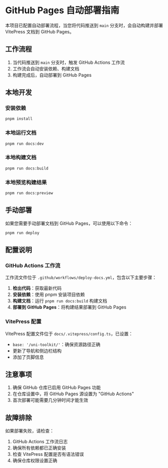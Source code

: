 # GitHub Pages 自动部署指南

本项目已配置自动部署流程，当您将代码推送到 `main` 分支时，会自动构建并部署 VitePress 文档到 GitHub Pages。

## 工作流程

1. 当代码推送到 `main` 分支时，触发 GitHub Actions 工作流
2. 工作流会自动安装依赖、构建文档
3. 构建完成后，自动部署到 GitHub Pages

## 本地开发

### 安装依赖

```bash
pnpm install
```

### 本地运行文档

```bash
pnpm run docs:dev
```

### 本地构建文档

```bash
pnpm run docs:build
```

### 本地预览构建结果

```bash
pnpm run docs:preview
```

## 手动部署

如果您需要手动部署文档到 GitHub Pages，可以使用以下命令：

```bash
pnpm run deploy
```

## 配置说明

### GitHub Actions 工作流

工作流文件位于 `.github/workflows/deploy-docs.yml`，包含以下主要步骤：

1. **检出代码**：获取最新代码
2. **安装依赖**：使用 pnpm 安装项目依赖
3. **构建文档**：运行 `pnpm run docs:build` 构建文档
4. **部署到 GitHub Pages**：将构建结果部署到 GitHub Pages

### VitePress 配置

VitePress 配置文件位于 `docs/.vitepress/config.ts`，已设置：

- `base: '/uni-toolkit/'`：确保资源路径正确
- 更新了导航和侧边栏结构
- 添加了页脚信息

## 注意事项

1. 确保 GitHub 仓库已启用 GitHub Pages 功能
2. 在仓库设置中，将 GitHub Pages 源设置为 "GitHub Actions"
3. 首次部署可能需要几分钟时间才能生效

## 故障排除

如果部署失败，请检查：

1. GitHub Actions 工作流日志
2. 确保所有依赖都已正确安装
3. 检查 VitePress 配置是否有语法错误
4. 确保仓库权限设置正确
